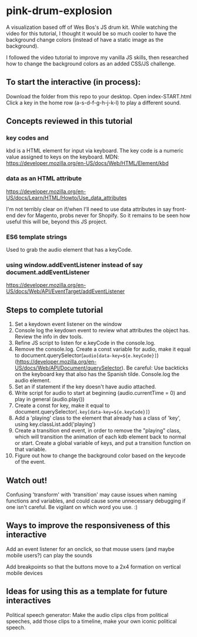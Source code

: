 # pink-drum-explosion
A visualization based off of Wes Bos's JS drum kit. While watching the video for this tutorial, I thought it would be so much cooler to have the background change colors (instead of have a static image as the background).

I followed the video tutorial to improve my vanilla JS skills, then researched how to change the background colors as an added CSS/JS challenge.

## To start the interactive (in process):
Download the folder from this repo to your desktop.
Open index-START.html
Click a key in the home row (a-s-d-f-g-h-j-k-l) to play a different sound. 

## Concepts reviewed in this tutorial

### key codes and <kbd></kbd>
kbd is a HTML element for input via keyboard. The key code is a numeric value assigned to keys on the keyboard. MDN: https://developer.mozilla.org/en-US/docs/Web/HTML/Element/kbd

### data as an HTML attribute
https://developer.mozilla.org/en-US/docs/Learn/HTML/Howto/Use_data_attributes

I'm not terribly clear on if/when I'll need to use data attributes in say front-end dev for Magento, probs never for Shopify. So it remains to be seen how useful this will be, beyond this JS project. 

### ES6 template strings
Used to grab the audio element that has a keyCode. 

### using window.addEventListener instead of say document.addEventListener
https://developer.mozilla.org/en-US/docs/Web/API/EventTarget/addEventListener

## Steps to complete tutorial

1. Set a keydown event listener on the window
2. Console log the keydown event to review what attributes the object has. Review the info in dev tools.
3. Refine JS script to listen for e.keyCode in the console.log. 
4. Remove the console.log. Create a const variable for audio, make it equal to document.querySelector(`audio[data-key=${e.keyCode}]`) (https://developer.mozilla.org/en-US/docs/Web/API/Document/querySelector). Be careful: Use backticks on the keyboard key that also has the Spanish tilde. Console.log the audio element. 
5. Set an if statement if the key doesn't have audio attached.
6. Write script for audio to start at beginning (audio.currentTime = 0) and play in general (audio.play())
7. Create a const for key, make it equal to document.querySelector(`.key[data-key=${e.keyCode}]`)
8. Add a 'playing' class to the element that already has a class of 'key', using key.classList.add('playing')
9. Create a transition end event, in order to remove the "playing" class, which will transition the animation of each kdb element back to normal or start. Create a global variable of keys, and put a transition function on that variable. 
10. Figure out how to change the background color based on the keycode of the event. 

## Watch out! 

Confusing 'transform' with 'transition' may cause issues when naming functions and variables, and could cause some unnecessary debugging if one isn't careful. Be vigilant on which word you use. :)

## Ways to improve the responsiveness of this interactive

Add an event listener for an onclick, so that mouse users (and maybe mobile users?) can play the sounds

Add breakpoints so that the buttons move to a 2x4 formation on vertical mobile devices

## Ideas for using this as a template for future interactives

Political speech generator: Make the audio clips clips from political speeches, add those clips to a timeline, make your own iconic political speech. 

